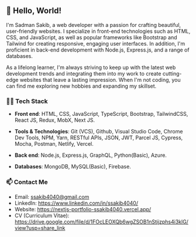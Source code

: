 ## 👋 Hello, World! 

I'm Sadman Sakib, a web developer with a passion for crafting beautiful, user-friendly websites. I specialize in front-end technologies such as HTML, CSS, and JavaScript, as well as popular frameworks like Bootstrap and Tailwind for creating responsive, engaging user interfaces. In addition, I'm proficient in back-end development with Node.js, Express.js, and a range of databases.

As a lifelong learner, I'm always striving to keep up with the latest web development trends and integrating them into my work to create cutting-edge websites that leave a lasting impression. When I'm not coding, you can find me exploring new hobbies and expanding my skillset.

### 👨‍💻 Tech Stack

- **Front end**: HTML, CSS, JavaScript, TypeScript, Bootstrap, TailwindCSS, React JS, Redux, MobX, Next JS.
- **Tools & Technologies**: Git (VCS), Github, Visual Studio Code, Chrome Dev Tools, NPM, Yarn, RESTful APIs, JSON, JWT, Parcel JS, Cypress, Mocha, Postman, Netlify, Vercel.
- **Back end**: Node.js, Express.js, GraphQL, Python(Basic), Azure.

- **Databases**: MongoDB, MySQL(Basic), Firebase.


### 📫 Contact Me

- Email: ssakib4040@gmail.com
- LinkedIn: https://www.linkedin.com/in/ssakib4040/
- Website: https://nextjs-portfolio-ssakib4040.vercel.app/
- CV (Curriculum Vitae): https://drive.google.com/file/d/1FOcLEOXQb6wgZSOB1nStijzphs4i3klG/view?usp=share_link
